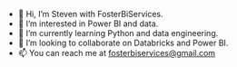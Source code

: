 - 👋 Hi, I’m Steven with FosterBiServices.
- 👀 I’m interested in Power BI and data.
- 🌱 I’m currently learning Python and data engineering.
- 💞️ I’m looking to collaborate on Databricks and Power BI. 
- 📫 You can reach me at fosterbiservices@gmail.com

<!---
FosterBiServices/FosterBiServices is a ✨ special ✨ repository because its `README.md` (this file) appears on your GitHub profile.
You can click the Preview link to take a look at your changes.
--->
